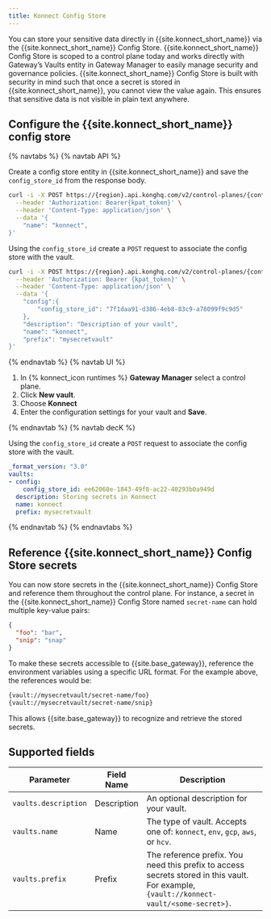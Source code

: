 ```yaml
---
title: Konnect Config Store
---
```



You can store your sensitive data directly in {{site.konnect_short_name}} via the {{site.konnect_short_name}} Config Store. {{site.konnect_short_name}} Config Store is scoped to a control plane today and works directly with Gateway’s Vaults entity in Gateway Manager to easily manage security and governance policies. {{site.konnect_short_name}} Config Store is built with security in mind such that once a secret is stored in {{site.konnect_short_name}}, you cannot view the value again. This ensures that sensitive data is not visible in plain text anywhere. 


## Configure the {{site.konnect_short_name}} config store

{% navtabs %}
{% navtab API %}

Create a config store entity in {{site.konnect_short_name}} and save the `config_store_id` from the response body.

```sh 
curl -i -X POST https://{region}.api.konghq.com/v2/control-planes/{control-plane-id}/core-entities/vaults/ \
  --header 'Authorization: Bearer{kpat_token}' \
  --header 'Content-Type: application/json' \
  --data '{
	"name": "konnect",
}'
```

Using the `config_store_id` create a `POST` request to associate the config store with the vault.
    
```sh
curl -i -X POST https://{region}.api.konghq.com/v2/control-planes/{control-plane-id}/core-entities/vaults/  \
  --header 'Authorization: Bearer {kpat_token}' \
  --header 'Content-Type: application/json' \
  --data '{
	"config":{
		"config_store_id": "7f1daa91-d386-4eb8-83c9-a78099f9c9d5"
	},
	"description": "Description of your vault",
	"name": "konnect",
	"prefix": "mysecretvault"
}'
```

{% endnavtab %}
{% navtab UI %}
1. In {% konnect_icon runtimes %} **Gateway Manager** select a control plane.
1. Click **New vault**.
1. Choose **Konnect**
1. Enter the configuration settings for your vault and **Save**.

{% endnavtab %}
{% navtab decK %}

Using the `config_store_id` create a `POST` request to associate the config store with the vault.

```yaml
_format_version: "3.0"
vaults:
- config:
    config_store_id: ee62068e-1843-49f8-ac22-40293b0a949d
  description: Storing secrets in Konnect
  name: konnect
  prefix: mysecretvault
```
{% endnavtab %}
{% endnavtabs %}

## Reference {{site.konnect_short_name}} Config Store secrets

You can now store secrets in the {{site.konnect_short_name}} Config Store and reference them throughout the control plane. For instance, a secret in the {{site.konnect_short_name}} Config Store named `secret-name` can hold multiple key-value pairs:

```json
{
  "foo": "bar",
  "snip": "snap"
}
```

To make these secrets accessible to {{site.base_gateway}}, reference the environment variables using a specific URL format. For the example above, the references would be:

```sh
{vault://mysecretvault/secret-name/foo}
{vault://mysecretvault/secret-name/snip}
```

This allows {{site.base_gateway}} to recognize and retrieve the stored secrets.

## Supported fields

| Parameter           | Field Name        | Description                                                                                             |
|---------------------|-------------------|---------------------------------------------------------------------------------------------------------|
| `vaults.description`   | Description       | An optional description for your vault.                                                                 |
| `vaults.name`         | Name              | The type of vault. Accepts one of: `konnect`, `env`, `gcp`, `aws`, or `hcv`. |
| `vaults.prefix`       | Prefix            | The reference prefix. You need this prefix to access secrets stored in this vault. For example, `{vault://konnect-vault/<some-secret>}`. |
